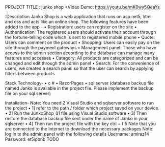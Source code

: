 PROJECT TITLE : junko shop
<Video Demo: https://youtu.be/mK0wy5QeaYs

 :Description Janko Shop is a web application that runs on asp.net5, html and css and acts like an online shop. The following features have been added to the app -
  • Registration: users can register on the site
 • Authentication: The registered users should activate their account through the fortune-telling code which is sent to registered mobile phone
  • Quote: Users can comment on the product
  • Shopping: Users can easily pay on the site through the payment gateways
  • Management panel: Those who have access to the admin section according to the database can manage many features and accesses
  • Category: All products are categorized and can be changed and edit through the admin panel
 • Search: For the convenience of users, we created a search panel so that the user can search by applying filters between products

Stack Technology-
  • c #
  • RazorPages
  • sql server (database backup file named Janko is available in the project file. Please implement the backup file on your sql server)

Installation-
  Note: You need 2 Visual Studio and sqlserver software to run the project
  • 1] refer to the path / folder which project saved on your device.
  • 2] Run the JunkoShop_01 file using Visual Studio software
  • 3] Then restore the database backup file sent under the name of Janko in your sqlserver
  • 4] Then run the project file with the key ctrl + f 5 Note that you are connected to the Internet to download the necessary packages
  Note:  log in to the admin panel with the following details
Username: amiraz14
Password: et5ipbnb
TODO
